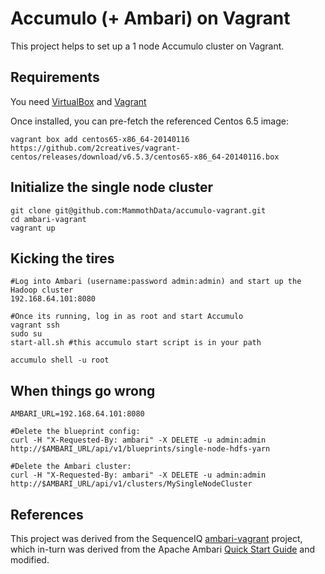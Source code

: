 # Accumulo (+ Ambari) on Vagrant

This project helps to set up a 1 node Accumulo cluster on Vagrant.

## Requirements

You need [VirtualBox](https://www.virtualbox.org/) and [Vagrant](http://www.vagrantup.com/)

Once installed, you can pre-fetch the referenced Centos 6.5 image:
```
vagrant box add centos65-x86_64-20140116 https://github.com/2creatives/vagrant-centos/releases/download/v6.5.3/centos65-x86_64-20140116.box
```


## Initialize the single node cluster

```
git clone git@github.com:MammothData/accumulo-vagrant.git
cd ambari-vagrant
vagrant up
```

## Kicking the tires

```
#Log into Ambari (username:password admin:admin) and start up the Hadoop cluster
192.168.64.101:8080

#Once its running, log in as root and start Accumulo
vagrant ssh
sudo su
start-all.sh #this accumulo start script is in your path

accumulo shell -u root
```

## When things go wrong

```
AMBARI_URL=192.168.64.101:8080

#Delete the blueprint config:
curl -H "X-Requested-By: ambari" -X DELETE -u admin:admin http://$AMBARI_URL/api/v1/blueprints/single-node-hdfs-yarn

#Delete the Ambari cluster:
curl -H "X-Requested-By: ambari" -X DELETE -u admin:admin http://$AMBARI_URL/api/v1/clusters/MySingleNodeCluster
```

## References

This project was derived from the SequenceIQ [ambari-vagrant](https://github.com/sequenceiq/ambari-vagrant) project, which in-turn was derived from the Apache Ambari [Quick Start Guide](https://cwiki.apache.org/confluence/display/AMBARI/Quick+Start+Guide) and modified.

